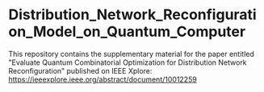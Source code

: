 # Distribution_Network_Reconfiguration_Model_on_Quantum_Computer
This repository contains the supplementary material for the paper entitled "Evaluate Quantum Combinatorial Optimization for Distribution Network Reconfiguration" published on IEEE Xplore: https://ieeexplore.ieee.org/abstract/document/10012259

